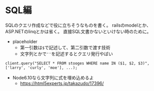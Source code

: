 # SQL編

SQLのクエリ作成などで役に立ちそうなものを書く。
railsのmodelとか、ASP.NETのlinqとかは省く。
直接SQL文書かないといけない時のために。

- placeholder
  - 第一引数は`$`で記述して、第二引数で渡す技術
  - 文字列とかで`''`を記述するとクエリ発行やばい
```
client.query("SELECT * FROM stooges WHERE name IN ($1, $2, $3)", ['larry', 'curly', 'moe'], ...);
```
- Node6.10なら文字列に式を埋め込めるよ
  - https://html5experts.jp/takazudo/17396/
